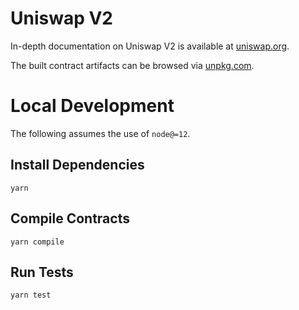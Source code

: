 # Uniswap V2
In-depth documentation on Uniswap V2 is available at [uniswap.org](https://uniswap.org/docs).

The built contract artifacts can be browsed via [unpkg.com](https://unpkg.com/browse/@powerswap/periphery@latest/).

# Local Development

The following assumes the use of `node@=12`.

## Install Dependencies

`yarn`

## Compile Contracts

`yarn compile`

## Run Tests

`yarn test`